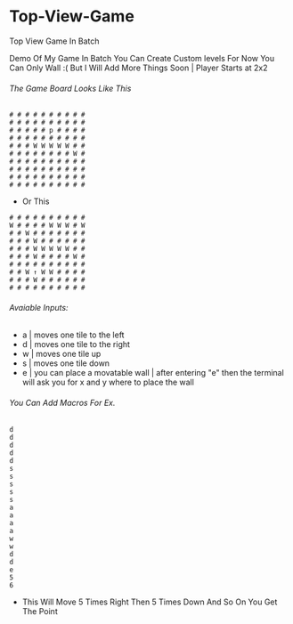 # Top-View-Game
Top View Game In Batch

Demo Of My Game In Batch You Can Create Custom levels For Now You Can Only Wall :( But I Will Add More Things Soon | Player Starts at 2x2

###### The Game Board Looks Like This
```
# # # # # # # # # #
# # # # # # # # # #
# # # # # p # # # #
# # # # # # # # # #
# # # W W W W W # #
# # # # # # # # W #
# # # # # # # # # #
# # # # # # # # # #
# # # # # # # # # #
# # # # # # # # # #
```
- Or This
```
# # # # # # # # # #
W # # # # W W W # W
# # W # # # # # # #
# # # W # # # # # #
# # # W W W W W # #
# # # W # # # # W #
# # # # # # # # # #
# # W ↑ W W # # # #
# # # W # # # # # #
# # # # # # # # # #
```


###### Avaiable Inputs:
- a | moves one tile to the left
- d | moves one tile to the right
- w | moves one tile up
- s | moves one tile down
- e | you can place a movatable wall | after entering "e" then the terminal will ask you for x and y where to place the wall

###### You Can Add Macros For Ex.

```
d
d
d
d
d
s
s
s
s
s
a
a
a
a
w
w
d
d
e
5
6

```
- This Will Move 5 Times Right Then 5 Times Down And So On You Get The Point
